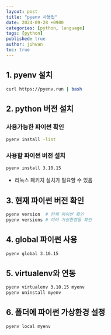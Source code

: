 ```yaml
---
layout: post
title: "pyenv 사용법"
date: 2024-09-28 +0900
categories: [python, language]
tags: [python]
published: true
author: jihwan
toc: true
---
```

## 1. pyenv 설치

```bash
curl https://pyenv.run | bash
```

## 2. python 버전 설치

### 사용가능한 파이썬 확인
```bash
pyenv install -list
```

### 사용할 파이썬 버전 설치
```bash
pyenv install 3.10.15
```
* 리눅스 패키지 설치가 필요할 수 있음


## 3. 현재 파이썬 버전 확인
```bash
pyenv version  # 현재 파이썬 확인
pyenv versions # 여러 가상환경들 확인
```

## 4. global 파이썬 사용
```bash
pyenv global 3.10.15
```

## 5. virtualenv와 연동
```bash
pyenv virtualenv 3.10.15 myenv
pyenv uninstall myenv
```

## 6. 폴더에 파이썬 가상환경 설정
```bash
pyenv local myenv
```
